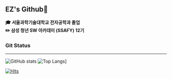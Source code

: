 ## EZ's Github🤗


**🎓 서울과학기술대학교 전자공학과 졸업**
<br>
**✏️ 삼성 청년 SW 아카데미 (SSAFY) 12기**


### Git Status
---

![GitHub stats](https://github-readme-stats.vercel.app/api?username=eenzzi&show_icons=true&theme=dracula)
![Top Langs](https://github-readme-stats.vercel.app/api/top-langs/?username=eenzzi)]

[![Hits](https://hits.seeyoufarm.com/api/count/incr/badge.svg?url=https%3A%2F%2Fgithub.com%2Feenzzi%2Fhit-counter&count_bg=%23DB8085&title_bg=%23555555&icon=&icon_color=%23E7E7E7&title=hits&edge_flat=false)](https://hits.seeyoufarm.com)

